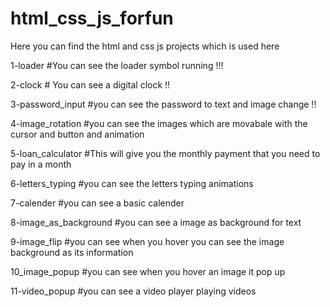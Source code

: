 # html_css_js_forfun

Here you can find the html and css js projects which is used here

1-loader #You can see the loader symbol running !!!

2-clock # You can see a digital clock !!

3-password_input #you can see the password to text and image change !!

4-image_rotation #you can see the images which are movabale with the cursor and button and animation

5-loan_calculator #This will give you the monthly payment that you need to pay in a month

6-letters_typing #you can see the letters typing animations 

7-calender #you can see a  basic calender

8-image_as_background #you can see a image as background for text 

9-image_flip #you can see when you hover you can see the image background as its information

10_image_popup #you can see when you hover an image it pop up

11-video_popup #you can see a video player playing videos

